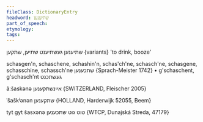 ```yaml
---
fileClass: DictionaryEntry
headword: שתיענען
part_of_speech: 
etymology: 
tags: 
---
```

שתיענען
געשתיענט
שתיען, שתקען {variants}
'to drink, booze'

schasgen'n, schaschene, schashin'n, schas'ch'ne, schasch'ne, schasgene, schasschine, schassch'ne שתכענען {Sprach-Meister 1742}
	•	g'schaschent, g'schasch'nt געשתכנט

ãːšaskənə אײַנשתקענען {SWITZERLAND, Fleischer 2005}

ˈšaškʲənən שתקענען {HOLLAND, Harderwijk 52055, Beem}

tyt gyt šasxənə טוט גוט שתכענען {WTCP, Dunajská Streda, 47179}
